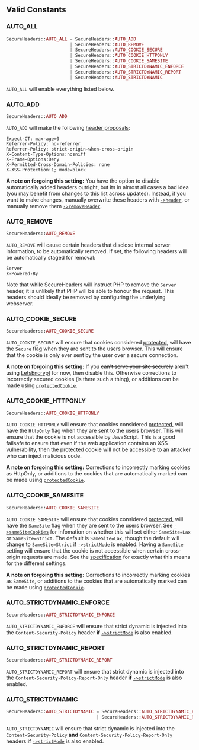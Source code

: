 ## Valid Constants
### AUTO_ALL
```php
SecureHeaders::AUTO_ALL = SecureHeaders::AUTO_ADD
                        | SecureHeaders::AUTO_REMOVE
                        | SecureHeaders::AUTO_COOKIE_SECURE
                        | SecureHeaders::AUTO_COOKIE_HTTPONLY
                        | SecureHeaders::AUTO_COOKIE_SAMESITE
                        | SecureHeaders::AUTO_STRICTDYNAMIC_ENFORCE
                        | SecureHeaders::AUTO_STRICTDYNAMIC_REPORT
                        | SecureHeaders::AUTO_STRICTDYNAMIC
```
`AUTO_ALL` will enable everything listed below.

### AUTO_ADD
```php
SecureHeaders::AUTO_ADD
```
`AUTO_ADD` will make the following [header proposals](header-proposals):
```
Expect-CT: max-age=0
Referrer-Policy: no-referrer
Referrer-Policy: strict-origin-when-cross-origin
X-Content-Type-Options:nosniff
X-Frame-Options:Deny
X-Permitted-Cross-Domain-Policies: none
X-XSS-Protection:1; mode=block
```

**A note on forgoing this setting:** You have the option to disable automatically added headers outright, but its in almost all cases a bad idea (you may benefit from changes to this list across updates). Instead, if you want to make changes, manually overwrite these headers with [`->header`](header), or manually remove them [`->removeHeader`](removeHeader).

### AUTO_REMOVE
```php
SecureHeaders::AUTO_REMOVE
```
`AUTO_REMOVE` will cause certain headers that disclose internal server information, to be automatically removed. If set, the following headers will be automatically staged for removal:
```
Server
X-Powered-By
```
Note that while SecureHeaders will instruct PHP to remove the `Server` header, it is unlikely that PHP will be able to honour the request. This headers should ideally be removed by configuring the underlying webserver.

### AUTO_COOKIE_SECURE
```php
SecureHeaders::AUTO_COOKIE_SECURE
```
`AUTO_COOKIE_SECURE` will ensure that cookies considered [protected](protectedCookie), will have the `Secure` flag when they are sent to the users browser. This will ensure that the cookie is only ever sent by the user over a secure connection.

**A note on forgoing this setting:** If you ~~can't serve your site securely~~ aren't using [LetsEncrypt](https://letsencrypt.org/) for now, then disable this. Otherwise corrections to incorrectly secured cookies (is there such a thing), or additions can be made using [`protectedCookie`](protectedCookie).

### AUTO_COOKIE_HTTPONLY
```php
SecureHeaders::AUTO_COOKIE_HTTPONLY
```
`AUTO_COOKIE_HTTPONLY` will ensure that cookies considered [protected](protectedCookie), will have the `HttpOnly` flag when they are sent to the users browser. This will ensure that the cookie is not accessible by JavaScript. This is a good failsafe to ensure that even if the web application contains an XSS vulnerability, then the protected cookie will not be accessible to an attacker who can inject malicious code.

**A note on forgoing this setting:** Corrections to incorrectly marking cookies as HttpOnly, or additions to the cookies that are automatically marked can be made using [`protectedCookie`](protectedCookie).

### AUTO_COOKIE_SAMESITE
```php
SecureHeaders::AUTO_COOKIE_SAMESITE
```
`AUTO_COOKIE_SAMESITE` will ensure that cookies considered [protected](protectedCookie), will have the `SameSite` flag when they are sent to the users browser. See [`->sameSiteCookies`](sameSiteCookies) for infomation on whether this will set either `SameSite=Lax` or `SameSite=Strict`. The default is `SameSite=Lax`, though the default will change to `SameSite=Strict` if [`->strictMode`](strictMode) is enabled. Having a `SameSite` setting will ensure that the cookie is not accessible when certain cross-origin requests are made. See the [specification](https://tools.ietf.org/html/draft-west-first-party-cookies-07#section-4.1) for exactly what this means for the different settings.

**A note on forgoing this setting:** Corrections to incorrectly marking cookies as `SameSite`, or additions to the cookies that are automatically marked can be made using [`protectedCookie`](protectedCookie).

### AUTO_STRICTDYNAMIC_ENFORCE
```php
SecureHeaders::AUTO_STRICTDYNAMIC_ENFORCE
```
`AUTO_STRICTDYNAMIC_ENFORCE` will ensure that strict dynamic is injected into
the `Content-Security-Policy` header **if** [`->strictMode`](strictMode) is
also enabled.

### AUTO_STRICTDYNAMIC_REPORT
```php
SecureHeaders::AUTO_STRICTDYNAMIC_REPORT
```
`AUTO_STRICTDYNAMIC_REPORT` will ensure that strict dynamic is injected into
the `Content-Security-Policy-Report-Only` header **if**
[`->strictMode`](strictMode) is also enabled.

### AUTO_STRICTDYNAMIC
```php
SecureHeaders::AUTO_STRICTDYNAMIC = SecureHeaders::AUTO_STRICTDYNAMIC_ENFORCE
                                  | SecureHeaders::AUTO_STRICTDYNAMIC_REPORT
```
`AUTO_STRICTDYNAMIC` will ensure that strict dynamic is injected into
the `Content-Security-Policy` **and** `Content-Security-Policy-Report-Only`
headers **if** [`->strictMode`](strictMode) is also enabled.